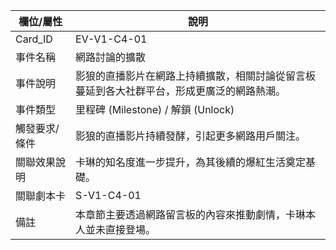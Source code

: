 | 欄位/屬性 | 說明 |
|---|---|
| Card_ID | EV-V1-C4-01 |
| 事件名稱 | 網路討論的擴散 |
| 事件說明 | 影狼的直播影片在網路上持續擴散，相關討論從留言板蔓延到各大社群平台，形成更廣泛的網路熱潮。 |
| 事件類型 | 里程碑 (Milestone) / 解鎖 (Unlock) |
| 觸發要求/條件 | 影狼的直播影片持續發酵，引起更多網路用戶關注。 |
| 關聯效果說明 | 卡琳的知名度進一步提升，為其後續的爆紅生活奠定基礎。 |
| 關聯劇本卡 | S-V1-C4-01 |
| 備註 | 本章節主要透過網路留言板的內容來推動劇情，卡琳本人並未直接登場。 |
